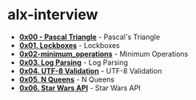 # alx-interview
- **[0x00 - Pascal Triangle](./0x00-pascal_triangle/)** - Pascal's Triangle
- **[0x01. Lockboxes](./0x01-lockboxes/)** - Lockboxes
- **[0x02-minimum_operations](./0x02-minimum_operations/)** - Minimum Operations
- **[0x03. Log Parsing](./0x03-log_parsing/)** - Log Parsing
- **[0x04. UTF-8 Validation](./0x04-utf8_validation/)** - UTF-8 Validation
- **[0x05. N Queens](./0x05-nqueens/)** - N Queens
- **[0x06. Star Wars API](./0x06-starwars_api/)** - Star Wars API